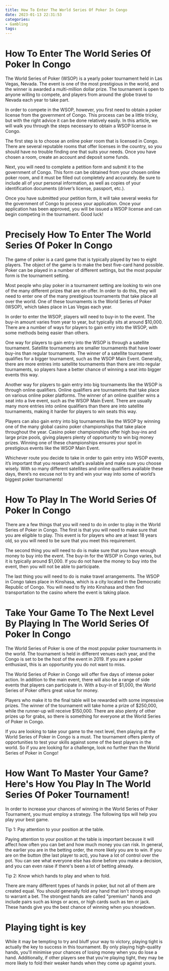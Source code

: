 ```yaml
---
title: How To Enter The World Series Of Poker In Congo
date: 2023-01-13 22:31:53
categories:
- Gambling
tags:
---
```



#  How To Enter The World Series Of Poker In Congo

The World Series of Poker (WSOP) is a yearly poker tournament held in Las Vegas, Nevada. The event is one of the most prestigious in the world, and the winner is awarded a multi-million dollar prize. The tournament is open to anyone willing to compete, and players from around the globe travel to Nevada each year to take part.

In order to compete in the WSOP, however, you first need to obtain a poker license from the government of Congo. This process can be a little tricky, but with the right advice it can be done relatively easily. In this article, we will walk you through the steps necessary to obtain a WSOP license in Congo.

The first step is to choose an online poker room that is licensed in Congo. There are several reputable rooms that offer licenses in the country, so you should have no trouble finding one that suits your needs. Once you have chosen a room, create an account and deposit some funds.

Next, you will need to complete a petition form and submit it to the government of Congo. This form can be obtained from your chosen online poker room, and it must be filled out completely and accurately. Be sure to include all of your personal information, as well as copies of your identification documents (driver’s license, passport, etc.).

Once you have submitted your petition form, it will take several weeks for the government of Congo to process your application. Once your application has been approved, you will be issued a WSOP license and can begin competing in the tournament. Good luck!

#  Precisely How To Enter The World Series Of Poker In Congo

The game of poker is a card game that is typically played by two to eight players. The object of the game is to make the best five-card hand possible. Poker can be played in a number of different settings, but the most popular form is the tournament setting.

Most people who play poker in a tournament setting are looking to win one of the many different prizes that are on offer. In order to do this, they will need to enter one of the many prestigious tournaments that take place all over the world. One of these tournaments is the World Series of Poker (WSOP), which takes place in Las Vegas each year.

In order to enter the WSOP, players will need to buy-in to the event. The buy-in amount varies from year to year, but typically sits at around $10,000. There are a number of ways for players to gain entry into the WSOP, with some methods being easier than others.

One way for players to gain entry into the WSOP is through a satellite tournament. Satellite tournaments are smaller tournaments that have lower buy-ins than regular tournaments. The winner of a satellite tournament qualifies for a bigger tournament, such as the WSOP Main Event. Generally, there are more entries into satellite tournaments than there are into regular tournaments, so players have a better chance of winning a seat into bigger events this way.

Another way for players to gain entry into big tournaments like the WSOP is through online qualifiers. Online qualifiers are tournaments that take place on various online poker platforms. The winner of an online qualifier wins a seat into a live event, such as the WSOP Main Event. There are usually many more entries into online qualifiers than there are into satellite tournaments, making it harder for players to win seats this way.

Players can also gain entry into big tournaments like the WSOP by winning one of the many global casino poker championships that take place throughout the year. Casino poker championships offer high buy-ins and large prize pools, giving players plenty of opportunity to win big money prizes. Winning one of these championships ensures your spot in prestigious events like the WSOP Main Event.

Whichever route you decide to take in order to gain entry into WSOP events, it’s important that you research what’s available and make sure you choose wisely. With so many different satellites and online qualifiers available these days, there’s no excuse not to try and win your way into some of world’s biggest poker tournaments!

#  How To Play In The World Series Of Poker In Congo

There are a few things that you will need to do in order to play in the World Series of Poker in Congo. The first is that you will need to make sure that you are eligible to play. This event is for players who are at least 18 years old, so you will need to be sure that you meet this requirement.

The second thing you will need to do is make sure that you have enough money to buy into the event. The buy-in for the WSOP in Congo varies, but it is typically around $1,000. If you do not have the money to buy into the event, then you will not be able to participate.

The last thing you will need to do is make travel arrangements. The WSOP in Congo takes place in Kinshasa, which is a city located in the Democratic Republic of Congo. You will need to fly into Kinshasa and then find transportation to the casino where the event is taking place.

#  Take Your Game To The Next Level By Playing In The World Series Of Poker In Congo

The World Series of Poker is one of the most popular poker tournaments in the world. The tournament is held in different venues each year, and the Congo is set to be the host of the event in 2019. If you are a poker enthusiast, this is an opportunity you do not want to miss.

The World Series of Poker in Congo will offer five days of intense poker action. In addition to the main event, there will also be a range of side events that players can participate in. With a buy-in of $1,000, the World Series of Poker offers great value for money.

Players who make it to the final table will be rewarded with some impressive prizes. The winner of the tournament will take home a prize of $250,000, while the runner-up will receive $150,000. There are also plenty of other prizes up for grabs, so there is something for everyone at the World Series of Poker in Congo.

If you are looking to take your game to the next level, then playing at the World Series of Poker in Congo is a must. The tournament offers plenty of opportunities to test your skills against some of the best players in the world. So if you are looking for a challenge, look no further than the World Series of Poker in Congo!

#  How Want To Master Your Game? Here's How You Play In The World Series Of Poker Tournament!

In order to increase your chances of winning in the World Series of Poker Tournament, you must employ a strategy. The following tips will help you play your best game.

 Tip 1: Pay attention to your position at the table.

Paying attention to your position at the table is important because it will affect how often you can bet and how much money you can risk. In general, the earlier you are in the betting order, the more likely you are to win. If you are on the button (the last player to act), you have a lot of control over the pot. You can see what everyone else has done before you make a decision, and you can even raise if there's been a lot of betting already.

Tip 2: Know which hands to play and when to fold.

There are many different types of hands in poker, but not all of them are created equal. You should generally fold any hand that isn't strong enough to warrant a bet. The strongest hands are called "premium" hands and include pairs such as kings or aces, or high cards such as ten or jack. These hands give you the best chance of winning when you showdown.



# Playing tight is key 
While it may be tempting to try and bluff your way to victory, playing tight is actually the key to success in this tournament. By only playing high-quality hands, you'll minimise your chances of losing money when you do lose a hand. Additionally, if other players see that you're playing tight, they may be more likely to fold their weaker hands when they come up against yours. 

